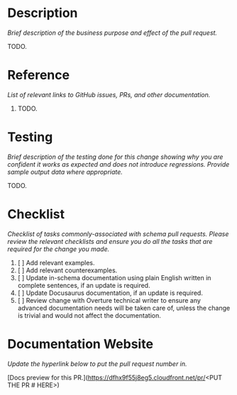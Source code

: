 # Description

*Brief description of the business purpose and effect of the pull request.*

TODO.

# Reference

*List of relevant links to GitHub issues, PRs, and other documentation.*

1. TODO.

# Testing

*Brief description of the testing done for this change showing why you are confident it works as expected and does not introduce regressions. Provide sample output data where appropriate.* 

TODO.

# Checklist

*Checklist of tasks commonly-associated with schema pull requests. Please review the relevant checklists and ensure you do all the tasks that are required for the change you made.*

1. [ ] Add relevant examples.
2. [ ] Add relevant counterexamples.
3. [ ] Update in-schema documentation using plain English written in complete sentences, if an update is required.
4. [ ] Update Docusaurus documentation, if an update is required.
5. [ ] Review change with Overture technical writer to ensure any advanced documentation needs will be taken care of, unless the change is trivial and would not affect the documentation.

# Documentation Website

*Update the hyperlink below to put the pull request number in.*

[Docs preview for this PR.](https://dfhx9f55j8eg5.cloudfront.net/pr/<PUT THE PR # HERE>)
